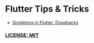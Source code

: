 # Flutter Tips & Tricks

- [Singletons in Flutter: Drawbacks](tips/0057-singletons-flutter/index.md)


### [LICENSE: MIT](LICENSE.md)